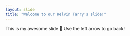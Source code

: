 ```yaml
---
layout: slide
title: "Welcome to our Kelvin Tarry's slide!"
---
```

This is my awesome slide :tada:
Use the left arrow to go back!
